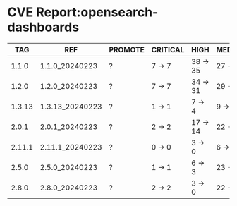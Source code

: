 # CVE Report:opensearch-dashboards
|  TAG   |       REF       | PROMOTE | CRITICAL |   HIGH   |  MEDIUM  |  LOW   | UNKNOWN |
|--------|-----------------|---------|----------|----------|----------|--------|---------|
| 1.1.0  | 1.1.0_20240223  | ?       | 7 -> 7   | 38 -> 35 | 27 -> 23 | 3 -> 3 | 0 -> 0  |
| 1.2.0  | 1.2.0_20240223  | ?       | 7 -> 7   | 34 -> 31 | 29 -> 25 | 3 -> 3 | 0 -> 0  |
| 1.3.13 | 1.3.13_20240223 | ?       | 1 -> 1   | 7 -> 4   | 9 -> 5   | 2 -> 2 | 0 -> 0  |
| 2.0.1  | 2.0.1_20240223  | ?       | 2 -> 2   | 17 -> 14 | 22 -> 18 | 1 -> 1 | 0 -> 0  |
| 2.11.1 | 2.11.1_20240223 | ?       | 0 -> 0   | 3 -> 0   | 6 -> 2   | 0 -> 0 | 0 -> 0  |
| 2.5.0  | 2.5.0_20240223  | ?       | 1 -> 1   | 6 -> 3   | 23 -> 19 | 0 -> 0 | 0 -> 0  |
| 2.8.0  | 2.8.0_20240223  | ?       | 2 -> 2   | 3 -> 0   | 22 -> 18 | 0 -> 0 | 0 -> 0  |
